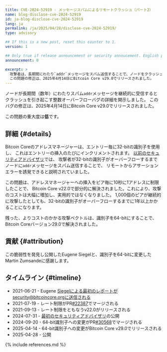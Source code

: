 ```yaml
---
title: CVE-2024-52919 - メッセージスパムによるリモートクラッシュ（パート2）
name: blog-disclose-cve-2024-52919
id: ja-blog-disclose-cve-2024-52919
lang: ja
permalink: /ja/2025/04/28/disclose-cve-2024-52919/
type: advisory

## If this is a new post, reset this counter to 1.
version: 1

## Only true if release announcement or security annoucement. English posts only
announcement: 0

excerpt: >
  攻撃者は、長期間にわたり`addr`メッセージをスパム送信することで、ノードをクラッシュさせる可能性があります。
  この問題の修正は、2025年4月14日にBitcoin Core v29.0でリリースされました。
---
```


ノードが長期間（数年）にわたりスパム`addr`メッセージを継続的に受信するとクラッシュを引き起こす整数オーバーフローバグの詳細を開示しました。
このバグの修正は、2025年4月14日にBitcoin Core v29.0でリリースされました。

この問題の重大度は**低**です。

## 詳細 {#details}

Bitcoin Coreのアドレスマネージャーは、エントリー毎に32-bitの識別子を使用し、
これはエントリーの挿入のたびにインクリメントされます。
[以前のセキュリティアドバイザリ](https://bitcoincore.org/ja/2024/07/31/disclose-addrman-int-overflow)では、
攻撃者が32-bitの識別子がオーバーフローするまでノードに`addr`メッセージをスパム送信することで、
リモートからアサーションエラーを誘発できると説明されていました。

この問題は、アドレスマネージャーへの挿入をピア毎に10秒に1アドレスに制限したことで、
Bitcoin Core v22.0で部分的に解決されました。これにより、攻撃のコストは大幅に増加し、実用的ではなくなりました。
1,000個のピアが継続的に攻撃したとしても、32-bitの識別子がオーバーフローするまでに1年以上かかることになります。

残った、よりコストのかかる攻撃ベクトルは、識別子を64-bitにすることで、Bitcoin Coreバージョン29.0で解決されました。

## 貢献 {#attribution}

この脆弱性を発見し公開したEugene Siegelと、識別子を64-bitに変更したMartin Zumsandeに感謝します。

## タイムライン {#timeline}

* 2021-06-21 - Eugene Siegelによる最初のレポートがsecurity@bitcoincore.orgに送信される
* 2021-07-19 - レート制限がPR[#22387](https://github.com/bitcoin/bitcoin/pull/22387)でマージされる
* 2021-09-13 - レート制限をともなうv22.0がリリースされる
* 2024-07-31 - [最初のセキュリティアドバイザリ](https://bitcoincore.org/ja/2024/07/31/disclose-addrman-int-overflow)の公開
* 2024-09-20 - 64-bit識別子への変更がPR[#30568](https://github.com/bitcoin/bitcoin/pull/30568)でマージされる
* 2025-04-14 - 64-bit識別子への変更がBitcoin Core v29.0でリリースされる
* 2025-04-28 - 公開

{% include references.md %}
